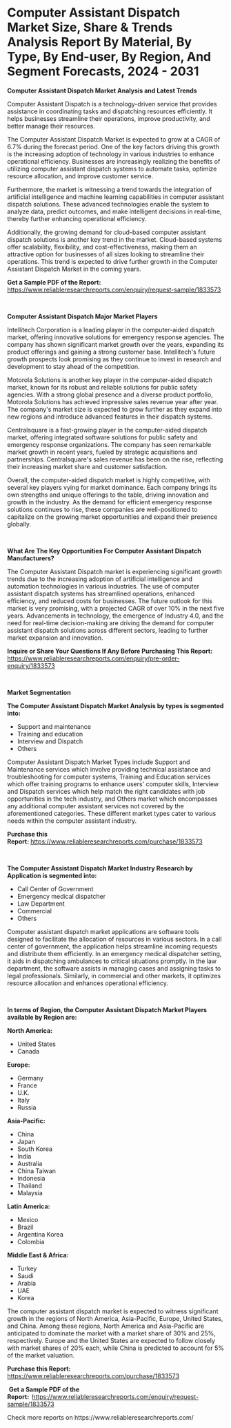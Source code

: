 <p><h1>Computer Assistant Dispatch Market Size, Share & Trends Analysis Report By Material, By Type, By End-user, By Region, And Segment Forecasts, 2024 - 2031</h1></p><p><strong>Computer Assistant Dispatch Market Analysis and Latest Trends</strong></p>
<p><p>Computer Assistant Dispatch is a technology-driven service that provides assistance in coordinating tasks and dispatching resources efficiently. It helps businesses streamline their operations, improve productivity, and better manage their resources.</p><p>The Computer Assistant Dispatch Market is expected to grow at a CAGR of 6.7% during the forecast period. One of the key factors driving this growth is the increasing adoption of technology in various industries to enhance operational efficiency. Businesses are increasingly realizing the benefits of utilizing computer assistant dispatch systems to automate tasks, optimize resource allocation, and improve customer service.</p><p>Furthermore, the market is witnessing a trend towards the integration of artificial intelligence and machine learning capabilities in computer assistant dispatch solutions. These advanced technologies enable the system to analyze data, predict outcomes, and make intelligent decisions in real-time, thereby further enhancing operational efficiency.</p><p>Additionally, the growing demand for cloud-based computer assistant dispatch solutions is another key trend in the market. Cloud-based systems offer scalability, flexibility, and cost-effectiveness, making them an attractive option for businesses of all sizes looking to streamline their operations. This trend is expected to drive further growth in the Computer Assistant Dispatch Market in the coming years.</p></p>
<p><strong>Get a Sample PDF of the Report:&nbsp;</strong> <a href="https://www.reliableresearchreports.com/enquiry/request-sample/1833573">https://www.reliableresearchreports.com/enquiry/request-sample/1833573</a></p>
<p>&nbsp;</p>
<p><strong>Computer Assistant Dispatch Major Market Players</strong></p>
<p><p>Intellitech Corporation is a leading player in the computer-aided dispatch market, offering innovative solutions for emergency response agencies. The company has shown significant market growth over the years, expanding its product offerings and gaining a strong customer base. Intellitech's future growth prospects look promising as they continue to invest in research and development to stay ahead of the competition.</p><p>Motorola Solutions is another key player in the computer-aided dispatch market, known for its robust and reliable solutions for public safety agencies. With a strong global presence and a diverse product portfolio, Motorola Solutions has achieved impressive sales revenue year after year. The company's market size is expected to grow further as they expand into new regions and introduce advanced features in their dispatch systems.</p><p>Centralsquare is a fast-growing player in the computer-aided dispatch market, offering integrated software solutions for public safety and emergency response organizations. The company has seen remarkable market growth in recent years, fueled by strategic acquisitions and partnerships. Centralsquare's sales revenue has been on the rise, reflecting their increasing market share and customer satisfaction.</p><p>Overall, the computer-aided dispatch market is highly competitive, with several key players vying for market dominance. Each company brings its own strengths and unique offerings to the table, driving innovation and growth in the industry. As the demand for efficient emergency response solutions continues to rise, these companies are well-positioned to capitalize on the growing market opportunities and expand their presence globally.</p></p>
<p>&nbsp;</p>
<p><strong>What Are The Key Opportunities For Computer Assistant Dispatch Manufacturers?</strong></p>
<p><p>The Computer Assistant Dispatch market is experiencing significant growth trends due to the increasing adoption of artificial intelligence and automation technologies in various industries. The use of computer assistant dispatch systems has streamlined operations, enhanced efficiency, and reduced costs for businesses. The future outlook for this market is very promising, with a projected CAGR of over 10% in the next five years. Advancements in technology, the emergence of Industry 4.0, and the need for real-time decision-making are driving the demand for computer assistant dispatch solutions across different sectors, leading to further market expansion and innovation.</p></p>
<p><strong>Inquire or Share Your Questions If Any Before Purchasing This Report:</strong> <a href="https://www.reliableresearchreports.com/enquiry/pre-order-enquiry/1833573">https://www.reliableresearchreports.com/enquiry/pre-order-enquiry/1833573</a></p>
<p>&nbsp;</p>
<p><strong>Market Segmentation</strong></p>
<p><strong>The Computer Assistant Dispatch Market Analysis by types is segmented into:</strong></p>
<p><ul><li>Support and maintenance</li><li>Training and education</li><li>Interview and Dispatch</li><li>Others</li></ul></p>
<p><p>Computer Assistant Dispatch Market Types include Support and Maintenance services which involve providing technical assistance and troubleshooting for computer systems, Training and Education services which offer training programs to enhance users' computer skills, Interview and Dispatch services which help match the right candidates with job opportunities in the tech industry, and Others market which encompasses any additional computer assistant services not covered by the aforementioned categories. These different market types cater to various needs within the computer assistant industry.</p></p>
<p><strong>Purchase this Report:&nbsp;</strong><a href="https://www.reliableresearchreports.com/purchase/1833573">https://www.reliableresearchreports.com/purchase/1833573</a></p>
<p>&nbsp;</p>
<p><strong>The Computer Assistant Dispatch Market Industry Research by Application is segmented into:</strong></p>
<p><ul><li>Call Center of Government</li><li>Emergency medical dispatcher</li><li>Law Department</li><li>Commercial</li><li>Others</li></ul></p>
<p><p>Computer assistant dispatch market applications are software tools designed to facilitate the allocation of resources in various sectors. In a call center of government, the application helps streamline incoming requests and distribute them efficiently. In an emergency medical dispatcher setting, it aids in dispatching ambulances to critical situations promptly. In the law department, the software assists in managing cases and assigning tasks to legal professionals. Similarly, in commercial and other markets, it optimizes resource allocation and enhances operational efficiency.</p></p>
<p>&nbsp;</p>
<p><strong>In terms of Region, the Computer Assistant Dispatch Market Players available by Region are:</strong></p>
<p>
    <p> <strong> North America: </strong>
        <ul>
            <li>United States</li>
            <li>Canada</li>
        </ul>
        </p> 
    <p> <strong> Europe: </strong>
        <ul>
            <li>Germany</li>
            <li>France</li>
            <li>U.K.</li>
            <li>Italy</li>
            <li>Russia</li>
        </ul>
        </p> 
    <p> <strong> Asia-Pacific: </strong>
        <ul>
            <li>China</li>
            <li>Japan</li>
            <li>South Korea</li>
            <li>India</li>
            <li>Australia</li>
            <li>China Taiwan</li>
            <li>Indonesia</li>
            <li>Thailand</li>
            <li>Malaysia</li>
        </ul>
        </p> 
    <p> <strong> Latin America: </strong>
        <ul>
            <li>Mexico</li>
            <li>Brazil</li>
            <li>Argentina Korea</li>
            <li>Colombia</li>
        </ul>
        </p> 
    <p> <strong> Middle East & Africa: </strong>
        <ul>
            <li>Turkey</li>
            <li>Saudi</li>
            <li>Arabia</li>
            <li>UAE</li>
            <li>Korea</li>
        </ul>
    </p>
    </p>
<p><p>The computer assistant dispatch market is expected to witness significant growth in the regions of North America, Asia-Pacific, Europe, United States, and China. Among these regions, North America and Asia-Pacific are anticipated to dominate the market with a market share of 30% and 25%, respectively. Europe and the United States are expected to follow closely with market shares of 20% each, while China is predicted to account for 5% of the market valuation.</p></p>
<p><strong>Purchase this Report: </strong><a href="https://www.reliableresearchreports.com/purchase/1833573">https://www.reliableresearchreports.com/purchase/1833573</a></p>
<p>&nbsp;<strong>Get a Sample PDF of the Report:&nbsp;&nbsp;</strong><a href="https://www.reliableresearchreports.com/enquiry/request-sample/1833573">https://www.reliableresearchreports.com/enquiry/request-sample/1833573</a></p>
<p><strong></strong></p>
<p>Check more reports on https://www.reliableresearchreports.com/</p>